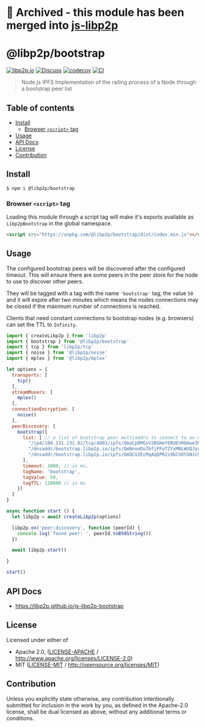 # 📁 Archived - this module has been merged into [js-libp2p](https://github.com/libp2p/js-libp2p/tree/master/packages/peer-discovery-bootstrap)

# @libp2p/bootstrap <!-- omit in toc -->

[![libp2p.io](https://img.shields.io/badge/project-libp2p-yellow.svg?style=flat-square)](http://libp2p.io/)
[![Discuss](https://img.shields.io/discourse/https/discuss.libp2p.io/posts.svg?style=flat-square)](https://discuss.libp2p.io)
[![codecov](https://img.shields.io/codecov/c/github/libp2p/js-libp2p-bootstrap.svg?style=flat-square)](https://codecov.io/gh/libp2p/js-libp2p-bootstrap)
[![CI](https://img.shields.io/github/actions/workflow/status/libp2p/js-libp2p-bootstrap/js-test-and-release.yml?branch=master\&style=flat-square)](https://github.com/libp2p/js-libp2p-bootstrap/actions/workflows/js-test-and-release.yml?query=branch%3Amaster)

> Node.js IPFS Implementation of the railing process of a Node through a bootstrap peer list

## Table of contents <!-- omit in toc -->

- [Install](#install)
  - [Browser `<script>` tag](#browser-script-tag)
- [Usage](#usage)
- [API Docs](#api-docs)
- [License](#license)
- [Contribution](#contribution)

## Install

```console
$ npm i @libp2p/bootstrap
```

### Browser `<script>` tag

Loading this module through a script tag will make it's exports available as `Libp2pBootstrap` in the global namespace.

```html
<script src="https://unpkg.com/@libp2p/bootstrap/dist/index.min.js"></script>
```

## Usage

The configured bootstrap peers will be discovered after the configured timeout. This will ensure
there are some peers in the peer store for the node to use to discover other peers.

They will be tagged with a tag with the name `'bootstrap'` tag, the value `50` and it will expire
after two minutes which means the nodes connections may be closed if the maximum number of
connections is reached.

Clients that need constant connections to bootstrap nodes (e.g. browsers) can set the TTL to `Infinity`.

```JavaScript
import { createLibp2p } from 'libp2p'
import { bootstrap } from '@libp2p/bootstrap'
import { tcp } from 'libp2p/tcp'
import { noise } from '@libp2p/noise'
import { mplex } from '@libp2p/mplex'

let options = {
  transports: [
    tcp()
  ],
  streamMuxers: [
    mplex()
  ],
  connectionEncryption: [
    noise()
  ],
  peerDiscovery: [
    bootstrap({
      list: [ // a list of bootstrap peer multiaddrs to connect to on node startup
        "/ip4/104.131.131.82/tcp/4001/ipfs/QmaCpDMGvV2BGHeYERUEnRQAwe3N8SzbUtfsmvsqQLuvuJ",
        "/dnsaddr/bootstrap.libp2p.io/ipfs/QmNnooDu7bfjPFoTZYxMNLWUQJyrVwtbZg5gBMjTezGAJN",
        "/dnsaddr/bootstrap.libp2p.io/ipfs/QmQCU2EcMqAqQPR2i9bChDtGNJchTbq5TbXJJ16u19uLTa"
      ],
      timeout: 1000, // in ms,
      tagName: 'bootstrap',
      tagValue: 50,
      tagTTL: 120000 // in ms
    })
  ]
}

async function start () {
  let libp2p = await createLibp2p(options)

  libp2p.on('peer:discovery', function (peerId) {
    console.log('found peer: ', peerId.toB58String())
  })

  await libp2p.start()

}

start()
```

## API Docs

- <https://libp2p.github.io/js-libp2p-bootstrap>

## License

Licensed under either of

- Apache 2.0, ([LICENSE-APACHE](LICENSE-APACHE) / <http://www.apache.org/licenses/LICENSE-2.0>)
- MIT ([LICENSE-MIT](LICENSE-MIT) / <http://opensource.org/licenses/MIT>)

## Contribution

Unless you explicitly state otherwise, any contribution intentionally submitted for inclusion in the work by you, as defined in the Apache-2.0 license, shall be dual licensed as above, without any additional terms or conditions.
